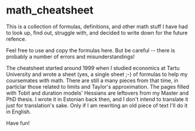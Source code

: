 # math_cheatsheet

This is a collection of formulas, definitions, and other math stuff I
have had to look up, find out, struggle with, and decided to write
down for the future refence.

Feel free to use and copy the formulas here.  But be careful -- there
is probably a number of errors and misunderstandings!

The cheatsheet started around 1999 when I studied economics at Tartu
University and wrote a sheet (yes, a single sheet ;-) of formulas to help
my coursemates with math.  There are still a many pieces from that
time, in particlar those related to limits and Taylor's
approximation.  The pages filled with Tobit and duration models'
Hessians are leftovers from my Master and PhD thesis.  I wrote it in Estonian back then, and I don't intend
to translate it just for translation's sake.  Only if I am rewriting
an old piece of text I'll do it in English.

Have fun!

